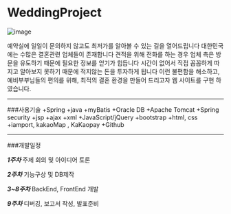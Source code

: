 # WeddingProject

![image](https://user-images.githubusercontent.com/63235257/87305051-c916ed80-c550-11ea-92b3-49a965f8600c.png)

예약실에 일일이 문의하지 않고도 최저가를 알아볼 수 있는 길을 열어드립니다
대한민국에는 수많은 결혼관련 업체들이 존재합니다
견적을 위해 전화를 하는 경우 업체 측은 방문을 유도하기 때문에 필요한 정보를 얻기가 힘듭니다
시간이 없어서 직접 꼼꼼하게 따지고 알아보지 못하기 때문에 적지않는 돈을 투자하게 됩니다
이런 불편함을 해소하고, 예비부부님들의 편의를 위해, 최적의 결혼 환경을 만들어 드리고자
웹 사이트를 구현 하였습니다.

***

###사용기술
+Spring
+java
+myBatis
+Oracle DB
+Apache Tomcat
+Spring security
+jsp
+ajax
+xml
+JavaScript/jQuery
+bootstrap
+html, css
+iamport, kakaoMap , KaKaopay
+Github

***

###개발일정

***1주차***
주제 회의 및 아이디어 토론 

***2주차***
기능구상 및 DB제작

***3~8주차***
BackEnd, FrontEnd 개발

***9주차***
디버깅, 보고서 작성, 발표준비
